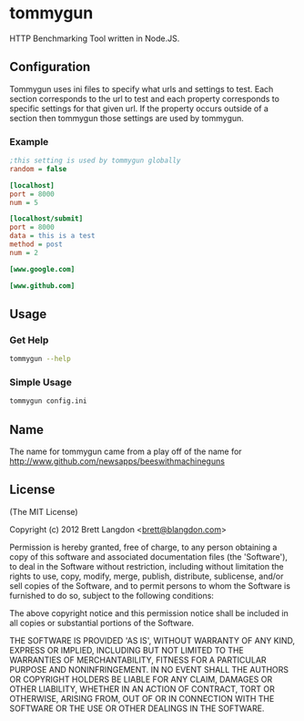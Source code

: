 # tommygun

HTTP Benchmarking Tool written in Node.JS.

## Configuration

Tommygun uses ini files to specify what urls and settings to test. Each section corresponds to the url to test and
each property corresponds to specific settings for that given url. If the property occurs outside of a section then
tommygun those settings are used by tommygun.

### Example
```ini
;this setting is used by tommygun globally
random = false

[localhost]
port = 8000
num = 5

[localhost/submit]
port = 8000
data = this is a test
method = post
num = 2

[www.google.com]

[www.github.com]
```

## Usage

### Get Help
```bash
tommygun --help
```

### Simple Usage
```bash
tommygun config.ini
```

## Name

The name for tommygun came from a play off of the name for http://www.github.com/newsapps/beeswithmachineguns

## License 

(The MIT License)

Copyright (c) 2012 Brett Langdon &lt;brett@blangdon.com&gt;

Permission is hereby granted, free of charge, to any person obtaining
a copy of this software and associated documentation files (the
'Software'), to deal in the Software without restriction, including
without limitation the rights to use, copy, modify, merge, publish,
distribute, sublicense, and/or sell copies of the Software, and to
permit persons to whom the Software is furnished to do so, subject to
the following conditions:

The above copyright notice and this permission notice shall be
included in all copies or substantial portions of the Software.

THE SOFTWARE IS PROVIDED 'AS IS', WITHOUT WARRANTY OF ANY KIND,
EXPRESS OR IMPLIED, INCLUDING BUT NOT LIMITED TO THE WARRANTIES OF
MERCHANTABILITY, FITNESS FOR A PARTICULAR PURPOSE AND NONINFRINGEMENT.
IN NO EVENT SHALL THE AUTHORS OR COPYRIGHT HOLDERS BE LIABLE FOR ANY
CLAIM, DAMAGES OR OTHER LIABILITY, WHETHER IN AN ACTION OF CONTRACT,
TORT OR OTHERWISE, ARISING FROM, OUT OF OR IN CONNECTION WITH THE
SOFTWARE OR THE USE OR OTHER DEALINGS IN THE SOFTWARE.